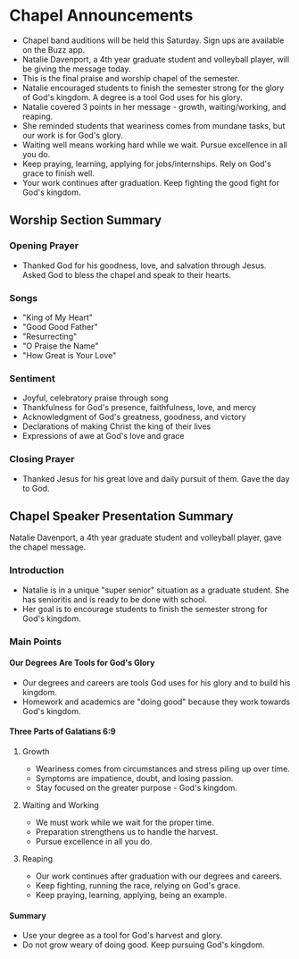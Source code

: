 

# Chapel Announcements

- Chapel band auditions will be held this Saturday. Sign ups are available on the Buzz app.
- Natalie Davenport, a 4th year graduate student and volleyball player, will be giving the message today. 
- This is the final praise and worship chapel of the semester.
- Natalie encouraged students to finish the semester strong for the glory of God's kingdom. A degree is a tool God uses for his glory.
- Natalie covered 3 points in her message - growth, waiting/working, and reaping. 
- She reminded students that weariness comes from mundane tasks, but our work is for God's glory. 
- Waiting well means working hard while we wait. Pursue excellence in all you do.
- Keep praying, learning, applying for jobs/internships. Rely on God's grace to finish well.
- Your work continues after graduation. Keep fighting the good fight for God's kingdom.


## Worship Section Summary

### Opening Prayer

- Thanked God for his goodness, love, and salvation through Jesus. Asked God to bless the chapel and speak to their hearts.  

### Songs 

- "King of My Heart" 
- "Good Good Father"
- "Resurrecting" 
- "O Praise the Name" 
- "How Great is Your Love"

### Sentiment 

- Joyful, celebratory praise through song 
- Thankfulness for God's presence, faithfulness, love, and mercy
- Acknowledgment of God's greatness, goodness, and victory
- Declarations of making Christ the king of their lives
- Expressions of awe at God's love and grace

### Closing Prayer

- Thanked Jesus for his great love and daily pursuit of them. Gave the day to God.


## Chapel Speaker Presentation Summary

Natalie Davenport, a 4th year graduate student and volleyball player, gave the chapel message. 

### Introduction

- Natalie is in a unique "super senior" situation as a graduate student. She has senioritis and is ready to be done with school.  
- Her goal is to encourage students to finish the semester strong for God's kingdom.

### Main Points

#### Our Degrees Are Tools for God's Glory

- Our degrees and careers are tools God uses for his glory and to build his kingdom.
- Homework and academics are "doing good" because they work towards God's kingdom.

#### Three Parts of Galatians 6:9

1. Growth  
    - Weariness comes from circumstances and stress piling up over time.
    - Symptoms are impatience, doubt, and losing passion.  
    - Stay focused on the greater purpose - God's kingdom.

2. Waiting and Working  
    - We must work while we wait for the proper time.  
    - Preparation strengthens us to handle the harvest.  
    - Pursue excellence in all you do.

3. Reaping  
    - Our work continues after graduation with our degrees and careers.
    - Keep fighting, running the race, relying on God's grace.
    - Keep praying, learning, applying, being an example. 

#### Summary

- Use your degree as a tool for God's harvest and glory.
- Do not grow weary of doing good. Keep pursuing God's kingdom.
